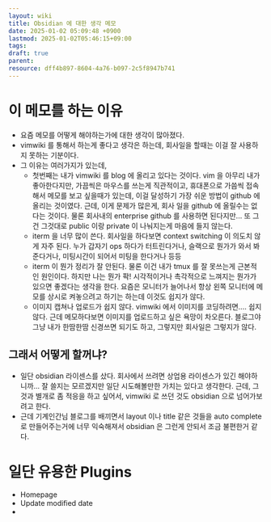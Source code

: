```yaml
---
layout: wiki
title: Obsidian 에 대한 생각 메모
date: 2025-01-02 05:09:48 +0900
lastmod: 2025-01-02T05:46:15+09:00
tags: 
draft: true
parent: 
resource: dff4b897-8604-4a76-b097-2c5f8947b741
---
```


# 이 메모를 하는 이유
- 요즘 메모를 어떻게 해야하는가에 대한 생각이 많아졌다.
- vimwiki 를 통해서 하는게 좋다고 생각은 하는데, 회사일을 할때는 이걸 잘 사용하지 못하는 기분이다.
- 그 이유는 여러가지가 있는데,
  - 첫번째는 내가 vimwiki 를 blog 에 올리고 있다는 것이다. vim 을 아무리 내가 좋아한다지만, 가끔씩은 마우스를 쓰는게 직관적이고, 휴대폰으로 가씀씩 접속해서 메모를 보고 싶을때가 있는데, 이걸 달성하기 가장 쉬운 방법이 github 에 올리는 것이였다. 근데, 이게 문제가 많은게, 회사 일을 github 에 올릴수는 없다는 것이다. 물론 회사내의 enterprise github 를 사용하면 된다지만... 또 그건 그것대로 public 이랑 private 이 나눠지는게 마음에 들지 않는다.
  - iterm 을 너무 많이 쓴다. 회사일을 하다보면 context switching 이 의도치 않게 자주 된다. 누가 갑자기 ops 하다가 터트린다거나, 슬랙으로 뭔가가 와서 봐준다거나, 미팅시간이 되어서 미팅을 한다거나 등등
  - iterm 이 뭔가 정리가 잘 안된다. 물론 이건 내가 tmux 를 잘 못쓰는게 근본적인 원인이다. 하지만 나는 뭔가 팍! 시각적이거나 촉각적으로 느껴지는 뭔가가 있으면 좋겠다는 생각을 한다. 요즘은 모니터가 늘어나서 항상 왼쪽 모니터에 메모를 상시로 켜놓으려고 하기는 하는데 이것도 쉽지가 않다.
  - 이미지 캡쳐나 업로드가 쉽지 않다. vimwiki 에서 이미지를 코딩하려면.... 쉽지 않다. 근데 메모하다보면 이미지를 업로드하고 싶은 욕망이 차오른다. 블로그야 그냥 내가 한땀한땀 신경쓰면 되기도 하고, 그렇지만 회사일은 그렇지가 않다.

## 그래서 어떻게 할꺼냐?

- 일단 obsidian 라이센스를 샀다. 회사에서 쓰려면 상업용 라이센스가 있긴 해야하니까... 잘 쓸지는 모르겠지만 일단 시도해볼만한 가치는 있다고 생각한다. 근데, 그것과 별개로 좀 적응을 하고 싶어서, vimwiki 로 쓰던 것도 obsidian 으로 넘어가보려고 한다.
- 근데 기계인간님 블로그를 배끼면서 layout 이나 title 같은 것들을 auto complete 로 만들어주는거에 너무 익숙해져서 obsidian 은 그런게 안되서 조금 불편한거 같다.

# 일단 유용한 Plugins 

- Homepage
- Update modified date
- 